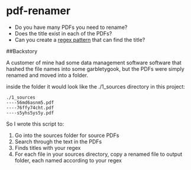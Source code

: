 # pdf-renamer
* Do you have many PDFs you need to rename? 
* Does the title exist in each of the PDFs?
* Can you create a [regex pattern](https://www.regexr.com) that can find the title?

##Backstory

A customer of mine had some data management software software that hashed the file names into some garbletygook, but the PDFs were simply renamed and moved into a folder. 

inside the folder it would look like the ./1_sources directory in this project:

```
./1_sources
----56md6asnm5.pdf
----76ffy74cht.pdf
----s5yhs5ys5y.pdf
```

So I wrote this script to: 
1. Go into the sources folder for source PDFs
2. Search through the text in the PDFs
3. Finds titles with your regex
4. For each file in your sources directory, copy a renamed file to output folder, each named according to your regex

